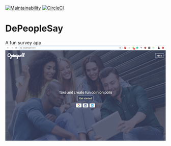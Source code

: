 [![Maintainability](https://api.codeclimate.com/v1/badges/8b8c848db33e37263728/maintainability)](https://codeclimate.com/github/aimeedyki/DePeopleSay/maintainability)
[![CircleCI](https://circleci.com/gh/aimeedyki/DePeopleSay/tree/develop.svg?style=svg)](https://circleci.com/gh/aimeedyki/DePeopleSay/tree/develop)
# DePeopleSay
A fun survey app
![App screenshot](app_image2.png)

